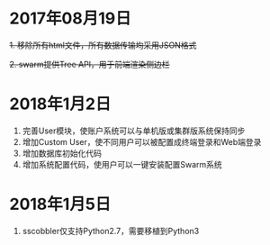 <!--
格式：
标题：时间
列表：TODO项目

备注：完成的TODO项则采用删除线标识，一旦当前标识版本所有TODO项均完成，则git提交后标识相应TAG
-->

# 2017年08月19日
~~1. 移除所有html文件，所有数据传输均采用JSON格式~~

~~2. swarm提供Tree API，用于前端渲染侧边栏~~

# 2018年1月2日
1. 完善User模块，使账户系统可以与单机版或集群版系统保持同步
2. 增加Custom User，使不同用户可以被配置成终端登录和Web端登录
3. 增加数据库初始化代码
4. 增加系统配置代码，使用户可以一键安装配置Swarm系统

# 2018年1月5日
1. sscobbler仅支持Python2.7，需要移植到Python3
